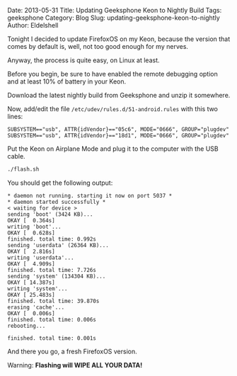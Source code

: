 Date: 2013-05-31
Title: Updating Geeksphone Keon to Nightly Build
Tags: geeksphone
Category: Blog
Slug: updating-geeksphone-keon-to-nightly
Author: Eldelshell

Tonight I decided to update FirefoxOS on my Keon, because the version that comes by default is, well, not too good enough for my nerves.

Anyway, the process is quite easy, on Linux at least.

Before you begin, be sure to have enabled the remote debugging option and at least 10% of battery in your Keon. 

Download the latest nightly build from Geeksphone and unzip it somewhere.

Now, add/edit the file `/etc/udev/rules.d/51-android.rules` with this two lines:

```
SUBSYSTEM=="usb", ATTR{idVendor}=="05c6", MODE="0666", GROUP="plugdev"
SUBSYSTEM=="usb", ATTR{idVendor}=="18d1", MODE="0666", GROUP="plugdev"
```

Put the Keon on Airplane Mode and plug it to the computer with the USB cable.

```bash
./flash.sh
```

You should get the following output:

```
* daemon not running. starting it now on port 5037 *
* daemon started successfully *
< waiting for device >
sending 'boot' (3424 KB)...
OKAY [  0.364s]
writing 'boot'...
OKAY [  0.628s]
finished. total time: 0.992s
sending 'userdata' (26364 KB)...
OKAY [  2.816s]
writing 'userdata'...
OKAY [  4.909s]
finished. total time: 7.726s
sending 'system' (134304 KB)...
OKAY [ 14.387s]
writing 'system'...
OKAY [ 25.483s]
finished. total time: 39.870s
erasing 'cache'...
OKAY [  0.006s]
finished. total time: 0.006s
rebooting...

finished. total time: 0.001s
```

And there you go, a fresh FirefoxOS version.

Warning: __Flashing will WIPE ALL YOUR DATA!__

